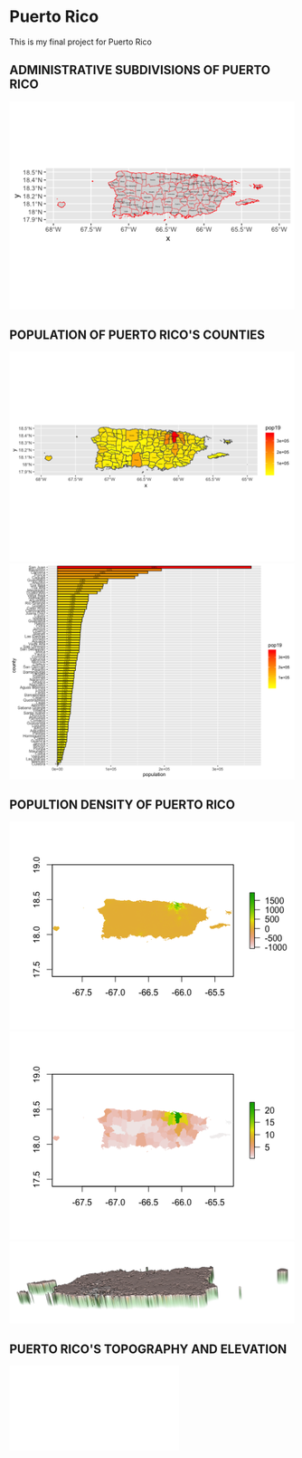 # Puerto Rico

This is my final project for Puerto Rico

## ADMINISTRATIVE SUBDIVISIONS OF PUERTO RICO
![](Rplot07.png)

## POPULATION OF PUERTO RICO'S COUNTIES
![](puert_pop19.png)
![](puert_bplt.png)

## POPULTION DENSITY OF PUERTO RICO
![](Rplot02.png)
![](pop_sum.png)
![](diff_mean3d.png)

## PUERTO RICO'S TOPOGRAPHY AND ELEVATION
![](puert_map_contour.png.pdf)


